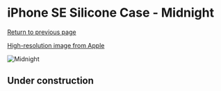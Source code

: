 # iPhone SE Silicone Case - Midnight

[Return to previous page](/iphone_7)

[High-resolution image from Apple](https://store.storeimages.cdn-apple.com/8756/as-images.apple.com/is/MN6E3?wid=4500&hei=4500&fmt=png)

<div style="width: 512px"><img src="/almost_uncompressed/MN6E3.webp" alt="Midnight"></div>

## Under construction
